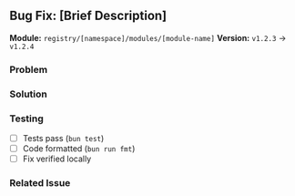 ## Bug Fix: [Brief Description]

**Module:** `registry/[namespace]/modules/[module-name]`
**Version:** `v1.2.3` → `v1.2.4`

### Problem
<!-- What was broken? -->

### Solution
<!-- How did you fix it? -->

### Testing
- [ ] Tests pass (`bun test`)
- [ ] Code formatted (`bun run fmt`)
- [ ] Fix verified locally

### Related Issue
<!-- Link to issue if applicable --> 